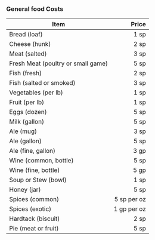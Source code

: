 ### General food Costs
|Item|Price|
|---|--:|
|Bread (loaf)|1 sp|
|Cheese (hunk)|2 sp|
|Meat (salted)|3 sp|
|Fresh Meat (poultry or small game)|5 sp|
|Fish (fresh)|2 sp|
|Fish (salted or smoked)|3 sp|
|Vegetables (per lb)|1 sp|
|Fruit (per lb)|1 sp|
|Eggs (dozen)|5 sp|
|Milk (gallon)|5 sp|
|Ale (mug)|3 sp|
|Ale (gallon)|5 sp|
|Ale (fine, gallon)|3 gp|
|Wine (common, bottle)|5 sp|
|Wine (fine, bottle)|5 gp|
|Soup or Stew (bowl)|1 sp|
|Honey (jar)|5 sp|
|Spices (common)|5 sp per oz|
|Spices (exotic)|1 gp per oz|
|Hardtack (biscuit)|2 sp|
|Pie (meat or fruit)|5 sp|